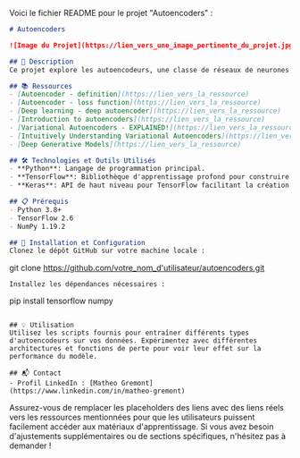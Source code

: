 Voici le fichier README pour le projet "Autoencoders" :

```markdown
# Autoencoders

![Image du Projet](https://lien_vers_une_image_pertinente_du_projet.jpg)

## 📝 Description
Ce projet explore les autoencodeurs, une classe de réseaux de neurones utilisée pour l'apprentissage non supervisé. Les objectifs incluent la compréhension des autoencodeurs vanille, des autoencodeurs épars et des autoencodeurs variationnels.

## 📚 Ressources
- [Autoencoder - definition](https://lien_vers_la_ressource)
- [Autoencoder - loss function](https://lien_vers_la_ressource)
- [Deep learning - deep autoencoder](https://lien_vers_la_ressource)
- [Introduction to autoencoders](https://lien_vers_la_ressource)
- [Variational Autoencoders - EXPLAINED!](https://lien_vers_la_ressource)
- [Intuitively Understanding Variational Autoencoders](https://lien_vers_la_ressource)
- [Deep Generative Models](https://lien_vers_la_ressource)

## 🛠️ Technologies et Outils Utilisés
- **Python**: Langage de programmation principal.
- **TensorFlow**: Bibliothèque d'apprentissage profond pour construire et entraîner les modèles.
- **Keras**: API de haut niveau pour TensorFlow facilitant la création de réseaux de neurones.

## 📋 Prérequis
- Python 3.8+
- TensorFlow 2.6
- NumPy 1.19.2

## 🚀 Installation et Configuration
Clonez le dépôt GitHub sur votre machine locale :
```
git clone https://github.com/votre_nom_d'utilisateur/autoencoders.git
```
Installez les dépendances nécessaires :
```
pip install tensorflow numpy
```

## 💡 Utilisation
Utilisez les scripts fournis pour entraîner différents types d'autoencodeurs sur vos données. Expérimentez avec différentes architectures et fonctions de perte pour voir leur effet sur la performance du modèle.

## 📬 Contact
- Profil LinkedIn : [Matheo Gremont](https://www.linkedin.com/in/matheo-gremont)
```

Assurez-vous de remplacer les placeholders des liens avec des liens réels vers les ressources mentionnées pour que les utilisateurs puissent facilement accéder aux matériaux d'apprentissage. Si vous avez besoin d'ajustements supplémentaires ou de sections spécifiques, n'hésitez pas à demander !
